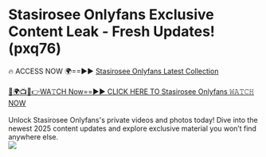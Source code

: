 # Stasirosee Onlyfans Exclusive Content Leak - Fresh Updates! (pxq76)

🔥 ACCESS NOW 🌍==►► <a href="https://tinyurl.com/kvy9nzfs" rel="nofollow">Stasirosee Onlyfans Latest Collection</a>
<br><br>
[🔴🌍📺📱👉WA𝚃CH Now==►► CLICK HERE TO Stasirosee Onlyfans 𝚆𝙰𝚃𝙲𝙷 NOW](https://tinyurl.com/kvy9nzfs)
<br><br>
Unlock Stasirosee Onlyfans's private videos and photos today! Dive into the newest 2025 content updates and explore exclusive material you won’t find anywhere else.
<br>
<a href="https://tinyurl.com/kvy9nzfs" rel="nofollow" data-target="animated-image.originalLink"><img src="https://camo.githubusercontent.com/8a4f000d20f83aca3bf7ec5f350d767afa0574a8a352519fd8cfa583a6f93a33/68747470733a2f2f692e696d6775722e636f6d2f644a486b345a712e676966" data-canonical-src="https://i.imgur.com/dJHk4Zq.gif" style="max-width: 100%; display: inline-block;" data-target="animated-image.originalImage"></a>
<br>
